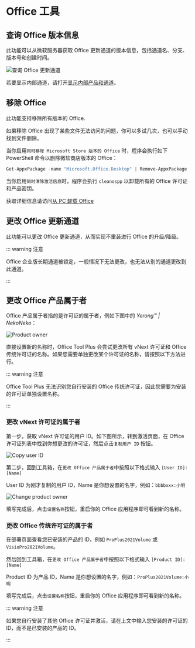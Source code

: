 # Office 工具

## 查询 Office 版本信息

此功能可以从微软服务器获取 Office 更新通道的版本信息，包括通道名、分支、版本号和创建时间。

![查询 Office 更新通道](/images/zh-cn/toolbox/query-office-update-channel.png)

若要显示内部通道，请打开[显示内部产品和通道](/zh-cn/settings/README.md#显示内部产品和通道)。

## 移除 Office

此功能支持移除所有版本的 Office.

如果移除 Office 出现了某些文件无法访问的问题，你可以多试几次，也可以手动找到文件删除。

当你启用`同时移除 Microsoft Store 版本的 Office` 时，程序会执行如下 PowerShell 命令以删除微软商店版本的 Office：

``` powershell
Get-AppxPackage -name "Microsoft.Office.Desktop" | Remove-AppxPackage
```

当你启用`同时清除激活信息`时，程序会执行 `cleanospp` 以卸载所有的 Office 许可证和产品密钥。

获取详细信息请访问[从 PC 卸载 Office](https://support.microsoft.com/zh-cn/office/从-pc-卸载-office-9dd49b83-264a-477a-8fcc-2fdf5dbf61d8)

## 更改 Office 更新通道

此功能可以更改 Office 更新通道，从而实现不重装进行 Office 的升级/降级。

::: warning 注意

Office 企业版长期通道被锁定，一般情况下无法更改，也无法从别的通道更改到此通道。

:::

## 更改 Office 产品属于者

Office 产品属于者指的是许可证的属于者，例如下图中的 *Yerong™ | NekoNeko*：

![Product owner](/images/zh-cn/product-owner.png)

直接设置新的名称时，Office Tool Plus 会尝试更改所有 vNext 许可证和 Office 传统许可证的名称。如果您需要单独更改某个许可证的名称，请按照以下方法进行。

::: warning 注意

Office Tool Plus 无法识别您自行安装的 Office 传统许可证，因此您需要为安装的许可证单独设置名称。

:::

### 更改 vNext 许可证的属于者

第一步，获取 vNext 许可证的用户 ID。如下图所示，转到激活页面，在 Office 许可证列表中找到你想更改的许可证，然后点击`复制用户 ID` 按钮。

![Copy user ID](/images/zh-cn/activation/check-vNext-license.png)

第二步，回到工具箱，在`更改 Office 产品属于者`中按照以下格式输入 `[User ID]:[Name]`

User ID 为刚才复制的用户 ID，Name 是你想设置的名字，例如：`bbbbxxx:小明`

![Change product owner](/images/zh-cn/toolbox/change-license-owner.png)

填写完成后，点击`设置名称`按钮，重启你的 Office 应用程序即可看到新的名称。

### 更改 Office 传统许可证的属于者

在部署页面查看您已安装的产品的 ID，例如 `ProPlus2021Volume` 或 `VisioPro2021Volume`。

然后回到工具箱，在`更改 Office 产品属于者`中按照以下格式输入 `[Product ID]:[Name]`

Product ID 为产品 ID，Name 是你想设置的名字，例如：`ProPlus2021Volume:小明`

填写完成后，点击`设置名称`按钮，重启你的 Office 应用程序即可看到新的名称。

::: warning 注意

如果您自行安装了其他 Office 许可证并激活，请在上文中输入您安装的许可证的 ID，而不是已安装的产品的 ID。

:::
